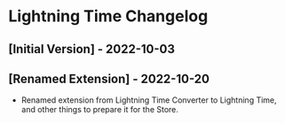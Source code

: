 # Lightning Time Changelog

## [Initial Version] - 2022-10-03

## [Renamed Extension] - 2022-10-20

- Renamed extension from Lightning Time Converter to Lightning Time, and other things to prepare it for the Store.
